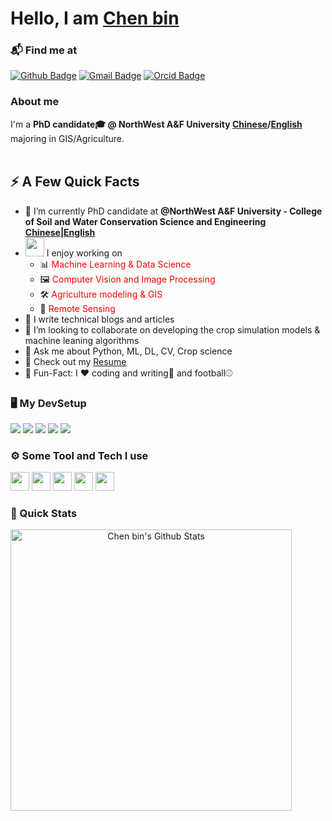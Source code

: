 <!-- <img width="30px" margin="0px" src="https://raw.githubusercontent.com/ABSphreak/ABSphreak/master/gifs/Hi.gif"> -->
<h1>Hello, I am <a href="https://cbinmodeling.github.io/">Chen bin</a></h1>
</h1>

### 📬 Find me at
[![Github Badge](http://img.shields.io/badge/-Github-black?style=flat-square&logo=github)](https://github.com/chenbin98) 
[![Gmail Badge](https://img.shields.io/badge/-Gmail-d14836?style=flat-square&logo=Gmail&logoColor=white&link=mailto:qtianaddress@gmail.com)](mailto:binc041208@gmail.com)
[![Orcid Badge](https://img.shields.io/badge/-Orcid-green?style=flat-square&logo=Orcid&logoColor=white&link=https://orcid.org/0000-0001-8897-1714)](https://orcid.org/0009-0000-8266-940X)

### About me
 I'm a **PhD candidate🎓 @ NorthWest A&F University [Chinese](https://www.nwsuaf.edu.cn/)/[English](https://en.nwsuaf.edu.cn/)** majoring in GIS/Agriculture. <br/><br/>




## ⚡️ A Few Quick Facts

- 🔭 I’m currently PhD candidate at **@NorthWest A&F University - College of Soil and Water Conservation Science and Engineering [Chinese](https://zhxy.nwafu.edu.cn/)|[English](https://zhxy.nwafu.edu.cn/english/)**
- <img src="https://media.giphy.com/media/WUlplcMpOCEmTGBtBW/giphy.gif" width="30">  I enjoy working on
  - 📊 <span style="color:red">Machine Learning & Data Science</span>
  - 🖼 <span style="color:red">Computer Vision and Image Processing</span>
  - 🛠 <span style="color:red">Agriculture modeling & GIS</span>
  - 🤖 <span style="color:red">Remote Sensing</span>
- 📝 I write technical blogs and articles
- 👯 I’m looking to collaborate on developing the crop simulation models & machine leaning algorithms
- 💬 Ask me about Python, ML, DL, CV, Crop science
- 📙 Check out my [Resume](https://github.com/chenbin98/chenbin98/blob/ChenBin.pdf)
- 🎉 Fun-Fact: I ❤️ coding and writing🚀 and football⚾

  
### 🖥️ My DevSetup
<img src="https://img.shields.io/badge/Chrome-555555.svg?&style=flat-square&logo=google-chrome&logoColor=FABC0C"> <img src="https://img.shields.io/badge/VS Code-555555?style=flat-square&logo=visual-studio-code&logoColor=007ACC"> <img src="https://img.shields.io/badge/Terminal-555555.svg?&style=flat-square&logo=powershell&logoColor=white"> <img src="https://img.shields.io/badge/Jupyter-555555.svg?&style=flat-square&logo=jupyter&logoColor=F37626"> <img src="https://img.shields.io/badge/Ubuntu-555555.svg?&style=flat-square&logo=Ubuntu&logoColor=1ED760">

### ⚙️ Some Tool and Tech I use
<code><img height="30" src="https://avatars0.githubusercontent.com/u/1525981?s=200&v=4"></code>
<code><img height="30" src="https://avatars.githubusercontent.com/u/21003710?s=48&v=4"></code>
<code><img height="30" src="https://avatars.githubusercontent.com/u/513560?s=48&v=4"></code>
<code><img height="30" src="https://avatars.githubusercontent.com/u/7388996?s=48&v=4"></code>
<code><img height="30" src="https://avatars.githubusercontent.com/u/53057619?s=48&v=4"></code>


### 🚀 Quick Stats
<p align="center">
<img width="450" align="left" src="https://github-readme-stats.vercel.app/api?username=chenbin98" alt="Chen bin's Github Stats" />
</p>

